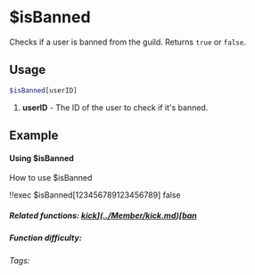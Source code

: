 # $isBanned

Checks if a user is banned from the guild. Returns `true` or `false`.

## Usage

```bash
$isBanned[userID]
```
1. **userID** - The ID of the user to check if it's banned.

## Example

#### Using $isBanned

How to use $isBanned

<discord-messages>
    <discord-message :bot="false" role-color="#d6e0ff" author="User" avatar="https://cdn.discordapp.com/embed/avatars/0.png">
        !!exec $isBanned[123456789123456789]
    </discord-message>
    <discord-message :bot="true" role-color="#5fb0fa" author="Custom Command" avatar="https://doc.ccommandbot.com/bot-profile.png">
        false
    </discord-message>
</discord-messages>

##### Related functions: [$kick](../Member/kick.md) [$ban](../Member/ban.md)

##### Function difficulty: <Badge type="tip" text="Easy" vertical="middle"/>
###### Tags: <Badge type="tip" text="ban" vertical="middle" /> <Badge type="tip" text="punish" vertical="middle" /> <Badge type="tip" text="member" vertical="middle" /> <Badge type="tip" text="moderation" vertical="middle" /> <Badge type="tip" text="moderator" vertical="middle" />